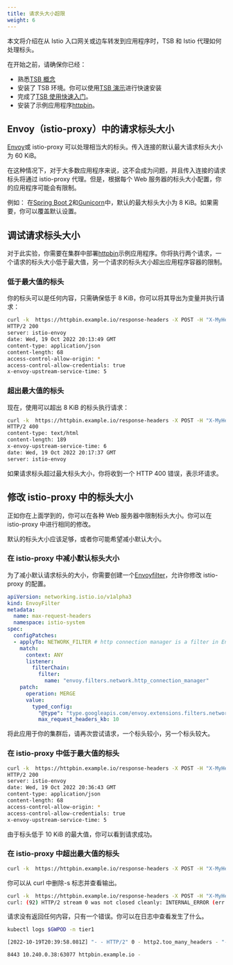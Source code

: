 ```yaml
---
title: 请求头大小超限
weight: 6
---
```


本文将介绍在从 Istio 入口网关或边车转发到应用程序时，TSB 和 Istio 代理如何处理标头。

在开始之前，请确保你已经：
- 熟悉[TSB 概念](../../concepts/)
- 安装了 TSB 环境。你可以使用[TSB 演示](../../setup/self-managed/demo-installation)进行快速安装
- 完成了[TSB 使用快速入门](../quickstart)。
- 安装了示例应用程序[httpbin](../../reference/samples/httpbin)。

## Envoy（istio-proxy）中的请求标头大小

[Envoy](https://www.envoyproxy.io/docs/envoy/latest/api-v3/extensions/filters/network/http_connection_manager/v3/http_connection_manager.proto)或 istio-proxy 可以处理相当大的标头。传入连接的默认最大请求标头大小为 60 KiB。

在这种情况下，对于大多数应用程序来说，这不会成为问题，并且传入连接的请求标头将通过 istio-proxy 代理。但是，根据每个 Web 服务器的标头大小配置，你的应用程序可能会有限制。

例如：
在[Spring Boot 2](https://www.baeldung.com/spring-boot-max-http-header-size)和[Gunicorn](https://docs.gunicorn.org/en/stable/settings.html#limit-request-field-size)中，默认的最大标头大小为 8 KiB。如果需要，你可以覆盖默认设置。

## 调试请求标头大小

对于此实验，你需要在集群中部署[httpbin](../../reference/samples/httpbin)示例应用程序。你将执行两个请求，一个请求的标头大小低于最大值，另一个请求的标头大小超出应用程序容器的限制。

### 低于最大值的标头

你的标头可以是任何内容，只需确保低于 8 KiB，你可以将其导出为变量并执行请求：

```bash
curl -k  https://httpbin.example.io/response-headers -X POST -H "X-MyHeader: $SMALL" -sI
HTTP/2 200 
server: istio-envoy
date: Wed, 19 Oct 2022 20:13:49 GMT
content-type: application/json
content-length: 68
access-control-allow-origin: *
access-control-allow-credentials: true
x-envoy-upstream-service-time: 5
```

### 超出最大值的标头

现在，使用可以超出 8 KiB 的标头执行请求：

```bash
curl -k  https://httpbin.example.io/response-headers -X POST -H "X-MyHeader: $LONG" -sI
HTTP/2 400 
content-type: text/html
content-length: 189
x-envoy-upstream-service-time: 6
date: Wed, 19 Oct 2022 20:17:37 GMT
server: istio-envoy
```

如果请求标头超过最大标头大小，你将收到一个 HTTP 400 错误，表示坏请求。

## 修改 istio-proxy 中的标头大小

正如你在上面学到的，你可以在各种 Web 服务器中限制标头大小。你可以在 istio-proxy 中进行相同的修改。

默认的标头大小应该足够，或者你可能希望减小默认大小。
### 在 istio-proxy 中减小默认标头大小

为了减小默认请求标头的大小，你需要创建一个[Envoyfilter](https://istio.io/latest/docs/reference/config/networking/envoy-filter/)，允许你修改 istio-proxy 的配置。

```yaml
apiVersion: networking.istio.io/v1alpha3
kind: EnvoyFilter
metadata:
  name: max-request-headers
  namespace: istio-system
spec:
  configPatches:
  - applyTo: NETWORK_FILTER # http connection manager is a filter in Envoy
    match:
      context: ANY
      listener:
        filterChain:
          filter:
            name: "envoy.filters.network.http_connection_manager"
    patch:
      operation: MERGE
      value:
        typed_config:
          "@type": "type.googleapis.com/envoy.extensions.filters.network.http_connection_manager.v3.HttpConnectionManager"
          max_request_headers_kb: 10
```

将此应用于你的集群后，请再次尝试请求，一个标头较小，另一个标头较大。

### 在 istio-proxy 中低于最大值的标头

```bash
curl -k  https://httpbin.example.io/response-headers -X POST -H "X-MyHeader: $SMALL" -sI
HTTP/2 200 
server: istio-envoy
date: Wed, 19 Oct 2022 20:36:43 GMT
content-type: application/json
content-length: 68
access-control-allow-origin: *
access-control-allow-credentials: true
x-envoy-upstream-service-time: 5
```

由于标头低于 10 KiB 的最大值，你可以看到请求成功。

### 在 istio-proxy 中超出最大值的标头

```bash
curl -k  https://httpbin.example.io/response-headers -X POST -H "X-MyHeader: $LONG" -sI
```

你可以从 curl 中删除-s 标志并查看输出。

```bash
curl -k  https://httpbin.example.io/response-headers -X POST -H "X-MyHeader: $LONG" -I
curl: (92) HTTP/2 stream 0 was not closed cleanly: INTERNAL_ERROR (err 2)
```

请求没有返回任何内容，只有一个错误。你可以在日志中查看发生了什么。

```bash
kubectl logs $GWPOD -n tier1

[2022-10-19T20:39:58.081Z] "- - HTTP/2" 0 - http2.too_many_headers - "-" 0 0 0 - "-" "-" "-" "-" "-" - - 10.211.129.34:

8443 10.240.0.38:63077 httpbin.example.io -
```